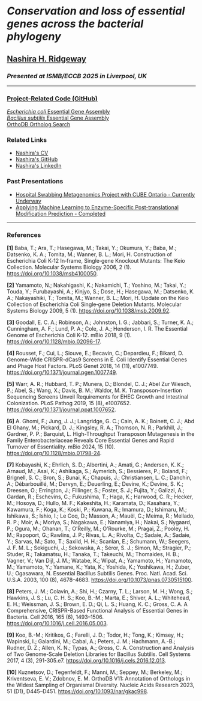 # *Conservation and loss of essential genes across the bacterial phylogeny*
## [Nashira H. Ridgeway](Nashira_Ridgeway_Resume_063025.pdf)
### *Presented at ISMB/ECCB 2025 in Liverpool, UK*
***
### [Project-Related Code (GitHub)](https://github.com/nashirag/Essential_Gene_Conservation)
[*Escherichia coli* Essential Gene Assembly](https://github.com/nashirag/Essential_Gene_Conservation/blob/main/E_coli_Essential_Gene_Compilation.ipynb)<br>
[*Bacillus subtilis* Essential Gene Assembly](https://github.com/nashirag/Essential_Gene_Conservation/blob/main/B_subtilis_Essential_Gene_Compilation.ipynb)<br>
[OrthoDB Ortholog Search](https://github.com/nashirag/Essential_Gene_Conservation/blob/main/OrthoDB_GeneFinding.ipynb)


### Related Links
- [Nashira's CV](Nashira_Ridgeway_Resume_063025.pdf)
- [Nashira's GitHub](https://github.com/nashirag)
- [Nashira's LinkedIn](https://linkedin.com/in/NashiraRidgeway)

### Past Presentations
- [Hospital Swabbing Metagenomics Project with CUBE Ontario - Currently Underway](CSM_Poster_June2025_PortraitFormat_outlinedForPrint.pdf)
- [Applying Machine Learning to Enzyme-Specific Post-translational Modification Prediction - Completed](CEEHRC_Nov2023_V3_outlined_27x40.pdf)


***
### References
**[1]** Baba, T.; Ara, T.; Hasegawa, M.; Takai, Y.; Okumura, Y.; Baba, M.; Datsenko, K. A.; Tomita, M.; Wanner, B. L.; Mori, H. Construction of Escherichia Coli K‐12 In‐frame, Single‐gene Knockout Mutants: The Keio Collection. Molecular Systems Biology 2006, 2 (1). https://doi.org/10.1038/msb4100050.

**[2]** Yamamoto, N.; Nakahigashi, K.; Nakamichi, T.; Yoshino, M.; Takai, Y.; Touda, Y.; Furubayashi, A.; Kinjyo, S.; Dose, H.; Hasegawa, M.; Datsenko, K. A.; Nakayashiki, T.; Tomita, M.; Wanner, B. L.; Mori, H. Update on the Keio Collection of Escherichia Coli Single‐gene Deletion Mutants. Molecular Systems Biology 2009, 5 (1). https://doi.org/10.1038/msb.2009.92.

**[3]** Goodall, E. C. A.; Robinson, A.; Johnston, I. G.; Jabbari, S.; Turner, K. A.; Cunningham, A. F.; Lund, P. A.; Cole, J. A.; Henderson, I. R. The Essential Genome of Escherichia Coli K-12. mBio 2018, 9 (1). https://doi.org/10.1128/mbio.02096-17.

**[4]** Rousset, F.; Cui, L.; Siouve, E.; Becavin, C.; Depardieu, F.; Bikard, D. Genome-Wide CRISPR-dCas9 Screens in E. Coli Identify Essential Genes and Phage Host Factors. PLoS Genet 2018, 14 (11), e1007749. https://doi.org/10.1371/journal.pgen.1007749.

**[5]** Warr, A. R.; Hubbard, T. P.; Munera, D.; Blondel, C. J.; Abel Zur Wiesch, P.; Abel, S.; Wang, X.; Davis, B. M.; Waldor, M. K. Transposon-Insertion Sequencing Screens Unveil Requirements for EHEC Growth and Intestinal Colonization. PLoS Pathog 2019, 15 (8), e1007652. https://doi.org/10.1371/journal.ppat.1007652.

**[6]** A. Ghomi, F.; Jung, J. J.; Langridge, G. C.; Cain, A. K.; Boinett, C. J.; Abd El Ghany, M.; Pickard, D. J.; Kingsley, R. A.; Thomson, N. R.; Parkhill, J.; Gardner, P. P.; Barquist, L. High-Throughput Transposon Mutagenesis in the Family Enterobacteriaceae Reveals Core Essential Genes and Rapid Turnover of Essentiality. mBio 2024, 15 (10). https://doi.org/10.1128/mbio.01798-24.

**[7]** Kobayashi, K.; Ehrlich, S. D.; Albertini, A.; Amati, G.; Andersen, K. K.; Arnaud, M.; Asai, K.; Ashikaga, S.; Aymerich, S.; Bessieres, P.; Boland, F.; Brignell, S. C.; Bron, S.; Bunai, K.; Chapuis, J.; Christiansen, L. C.; Danchin, A.; Débarbouillé, M.; Dervyn, E.; Deuerling, E.; Devine, K.; Devine, S. K.; Dreesen, O.; Errington, J.; Fillinger, S.; Foster, S. J.; Fujita, Y.; Galizzi, A.; Gardan, R.; Eschevins, C.; Fukushima, T.; Haga, K.; Harwood, C. R.; Hecker, M.; Hosoya, D.; Hullo, M. F.; Kakeshita, H.; Karamata, D.; Kasahara, Y.; Kawamura, F.; Koga, K.; Koski, P.; Kuwana, R.; Imamura, D.; Ishimaru, M.; Ishikawa, S.; Ishio, I.; Le Coq, D.; Masson, A.; Mauël, C.; Meima, R.; Mellado, R. P.; Moir, A.; Moriya, S.; Nagakawa, E.; Nanamiya, H.; Nakai, S.; Nygaard, P.; Ogura, M.; Ohanan, T.; O’Reilly, M.; O’Rourke, M.; Pragai, Z.; Pooley, H. M.; Rapoport, G.; Rawlins, J. P.; Rivas, L. A.; Rivolta, C.; Sadaie, A.; Sadaie, Y.; Sarvas, M.; Sato, T.; Saxild, H. H.; Scanlan, E.; Schumann, W.; Seegers, J. F. M. L.; Sekiguchi, J.; Sekowska, A.; Séror, S. J.; Simon, M.; Stragier, P.; Studer, R.; Takamatsu, H.; Tanaka, T.; Takeuchi, M.; Thomaides, H. B.; Vagner, V.; Van Dijl, J. M.; Watabe, K.; Wipat, A.; Yamamoto, H.; Yamamoto, M.; Yamamoto, Y.; Yamane, K.; Yata, K.; Yoshida, K.; Yoshikawa, H.; Zuber, U.; Ogasawara, N. Essential Bacillus Subtilis Genes. Proc. Natl. Acad. Sci. U.S.A. 2003, 100 (8), 4678–4683. https://doi.org/10.1073/pnas.0730515100.

**[8]** Peters, J. M.; Colavin, A.; Shi, H.; Czarny, T. L.; Larson, M. H.; Wong, S.; Hawkins, J. S.; Lu, C. H. S.; Koo, B.-M.; Marta, E.; Shiver, A. L.; Whitehead, E. H.; Weissman, J. S.; Brown, E. D.; Qi, L. S.; Huang, K. C.; Gross, C. A. A Comprehensive, CRISPR-Based Functional Analysis of Essential Genes in Bacteria. Cell 2016, 165 (6), 1493–1506. https://doi.org/10.1016/j.cell.2016.05.003.

**[9]** Koo, B.-M.; Kritikos, G.; Farelli, J. D.; Todor, H.; Tong, K.; Kimsey, H.; Wapinski, I.; Galardini, M.; Cabal, A.; Peters, J. M.; Hachmann, A.-B.; Rudner, D. Z.; Allen, K. N.; Typas, A.; Gross, C. A. Construction and Analysis of Two Genome-Scale Deletion Libraries for Bacillus Subtilis. Cell Systems 2017, 4 (3), 291-305.e7. https://doi.org/10.1016/j.cels.2016.12.013.

**[10]** Kuznetsov, D.; Tegenfeldt, F.; Manni, M.; Seppey, M.; Berkeley, M.; Kriventseva, E. V.; Zdobnov, E. M. OrthoDB V11: Annotation of Orthologs in the Widest Sampling of Organismal Diversity. Nucleic Acids Research 2023, 51 (D1), D445–D451. https://doi.org/10.1093/nar/gkac998.

